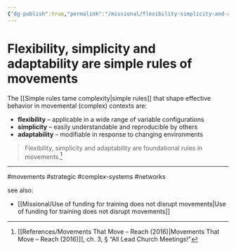 ```yaml
---
{"dg-publish":true,"permalink":"/missional/flexibility-simplicity-and-adaptability-are-simple-rules-of-movements/"}
---
```


# Flexibility, simplicity and adaptability are simple rules of movements

The [[Simple rules tame complexity\|simple rules]] that shape effective behavior in movemental (complex) contexts are:
- **flexibility** – applicable in a wide range of variable configurations
- **simplicity** – easily understandable and reproducible by others
- **adaptability** – modifiable in response to changing environments

> Flexibility, simplicity and adaptability are foundational rules in movements.[^1]

--- 
#movements #strategic #complex-systems #networks 

see also:
- [[Missional/Use of funding for training does not disrupt movements\|Use of funding for training does not disrupt movements]]

[^1]: [[References/Movements That Move – Reach (2016)\|Movements That Move – Reach (2016)]], ch. 3, § “All Lead Church Meetings!”